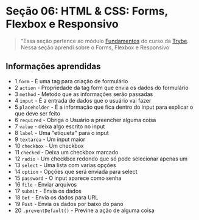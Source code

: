 # Seção 06: HTML & CSS: Forms, Flexbox e Responsivo

>"Essa seção pertence ao módulo [Fundamentos](https://github.com/Ruan-Portella/Trybe_Exercicios/tree/main/fundamentos) do curso da [Trybe](https://www.betrybe.com/). Nessa seção aprendi sobre o Forms, Flexbox e Responsivo

## Informações aprendidas

- 1 `form` - É uma tag para criação de formulário
- 2 `action` - Propriedade da tag form que envia os dados do formulário
- 3 `method` - Metodo que as informações serão passadas
- 4 `input` - É a entrada de dados que o usuário vai fazer
- 5 `placeholder` - É a informação que fica dentro do input para explicar o que deve ser feito 
- 6 `required` - Obriga o Usuário a preencher alguma coisa
- 7 `value` - deixa algo escrito no input
- 8 `label` - Uma "etiqueta" para o input
- 9 `textarea` - Um input maior
- 10 `checkbox` - Um checkbox
- 11 `checked` - Deixa um checkbox marcado
- 12 `radio` - Um checkbox redondo que só pode selecionar apenas um
- 13 `select` - Uma lista com varias opções
- 14 `option` - Opções que será enviada para select
- 15 `password` - O input aparece como senha
- 16 `file` - Enviar arquivos
- 17 `submit` - Envia os dados
- 18 `Get` - Envia os dados para URL
- 19 `Post` - Envia os dados por baixo do pano
- 20 `.preventDefault()` - Previne a ação de alguma coisa